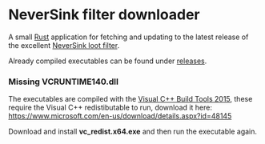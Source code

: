 # NeverSink filter downloader

A small [Rust](https://www.rust-lang.org/) application for fetching and updating to the latest release of the excellent [NeverSink loot filter](https://github.com/NeverSinkDev/NeverSink-Filter).

Already compiled executables can be found under [releases](https://github.com/dhedegaard/neversink-filter-downloader/releases).

### Missing VCRUNTIME140.dll

The executables are compiled with the [Visual C++ Build Tools 2015](http://landinghub.visualstudio.com/visual-cpp-build-tools), these require the Visual C++ redistibutable to run, download it here:
<https://www.microsoft.com/en-us/download/details.aspx?id=48145>

Download and install **vc_redist.x64.exe** and then run the executable again.